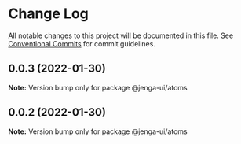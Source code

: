 # Change Log

All notable changes to this project will be documented in this file.
See [Conventional Commits](https://conventionalcommits.org) for commit guidelines.

## 0.0.3 (2022-01-30)

**Note:** Version bump only for package @jenga-ui/atoms

## 0.0.2 (2022-01-30)

**Note:** Version bump only for package @jenga-ui/atoms
